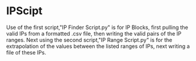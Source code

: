 # IPScipt
Use of the first script,"IP Finder Script.py" is for IP Blocks, first pulling the valid IPs from a formatted .csv file, then writing the valid pairs of the IP ranges.
Next using the second script,"IP Range Script.py" is for the extrapolation of the values between the listed ranges of IPs, next writing a file of these IPs. 
